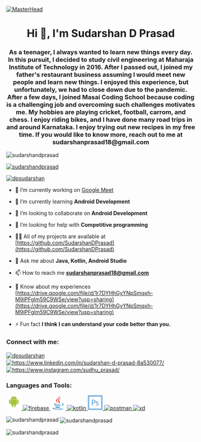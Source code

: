 
[![MasterHead](https://www.kritikalvision.ai/wp-content/uploads/2019/10/android-app-development-banner-.jpg)](https://github.com/chekeAditya?tab=repositories)


<h1 align="center">Hi 👋, I'm Sudarshan D Prasad</h1>
<h3 align="center">As a teenager, I always wanted to learn new things every day. In this pursuit, I decided to study civil engineering at Maharaja Institute of Technology in 2016. After I passed out, I joined my father's restaurant business assuming I would meet new people and learn new things. I enjoyed this experience, but unfortunately, we had to close down due to the pandemic. After a few days, I joined Masai Coding School because coding is a challenging job and overcoming such challenges motivates me. My hobbies are playing cricket, football, carrom, and chess. I enjoy riding bikes, and I have done many road trips in and around Karnataka. I enjoy trying out new recipes in my free time. If you would like to know more, reach out to me at sudarshanprasad18@gmail.com</h3>

<p align="left"> <img src="https://komarev.com/ghpvc/?username=sudarshandprasad&label=Profile%20views&color=0e75b6&style=flat" alt="sudarshandprasad" /> </p>

<p align="left"> <a href="https://github.com/ryo-ma/github-profile-trophy"><img src="https://github-profile-trophy.vercel.app/?username=sudarshandprasad" alt="sudarshandprasad" /></a> </p>

<p align="left"> <a href="https://twitter.com/dpsudarshan" target="blank"><img src="https://img.shields.io/twitter/follow/dpsudarshan?logo=twitter&style=for-the-badge" alt="dpsudarshan" /></a> </p>

- 🔭 I’m currently working on [Google Meet](https://github.com/MINTU325/GoogleMeet_Clone)

- 🌱 I’m currently learning **Android Development**

- 👯 I’m looking to collaborate on **Android Development**

- 🤝 I’m looking for help with **Competitive programming**

- 👨‍💻 All of my projects are available at [https://github.com/SudarshanDPrasad](https://github.com/SudarshanDPrasad)

- 💬 Ask me about **Java, Kotlin, Android Studio**

- 📫 How to reach me **sudarshanprasad18@gmail.com**

- 📄 Know about my experiences [https://drive.google.com/file/d/1r7DYHhGyYNpSmqxh-M9iPFglm59C9WSe/view?usp=sharing](https://drive.google.com/file/d/1r7DYHhGyYNpSmqxh-M9iPFglm59C9WSe/view?usp=sharing)

- ⚡ Fun fact **I think I can understand your code better than you.**

<h3 align="left">Connect with me:</h3>
<p align="left">
<a href="https://twitter.com/dpsudarshan" target="blank"><img align="center" src="https://raw.githubusercontent.com/rahuldkjain/github-profile-readme-generator/master/src/images/icons/Social/twitter.svg" alt="dpsudarshan" height="30" width="40" /></a>
<a href="https://linkedin.com/in/https://www.linkedin.com/in/sudarshan-d-prasad-8a530077/" target="blank"><img align="center" src="https://raw.githubusercontent.com/rahuldkjain/github-profile-readme-generator/master/src/images/icons/Social/linked-in-alt.svg" alt="https://www.linkedin.com/in/sudarshan-d-prasad-8a530077/" height="30" width="40" /></a>
<a href="https://instagram.com/https://www.instagram.com/sudhu_prasad/" target="blank"><img align="center" src="https://raw.githubusercontent.com/rahuldkjain/github-profile-readme-generator/master/src/images/icons/Social/instagram.svg" alt="https://www.instagram.com/sudhu_prasad/" height="30" width="40" /></a>
</p>

<h3 align="left">Languages and Tools:</h3>
<p align="left"> <a href="https://developer.android.com" target="_blank"> <img src="https://raw.githubusercontent.com/devicons/devicon/master/icons/android/android-original-wordmark.svg" alt="android" width="40" height="40"/> </a> <a href="https://firebase.google.com/" target="_blank"> <img src="https://www.vectorlogo.zone/logos/firebase/firebase-icon.svg" alt="firebase" width="40" height="40"/> </a> <a href="https://www.java.com" target="_blank"> <img src="https://raw.githubusercontent.com/devicons/devicon/master/icons/java/java-original.svg" alt="java" width="40" height="40"/> </a> <a href="https://kotlinlang.org" target="_blank"> <img src="https://www.vectorlogo.zone/logos/kotlinlang/kotlinlang-icon.svg" alt="kotlin" width="40" height="40"/> </a> <a href="https://www.photoshop.com/en" target="_blank"> <img src="https://raw.githubusercontent.com/devicons/devicon/master/icons/photoshop/photoshop-line.svg" alt="photoshop" width="40" height="40"/> </a> <a href="https://postman.com" target="_blank"> <img src="https://www.vectorlogo.zone/logos/getpostman/getpostman-icon.svg" alt="postman" width="40" height="40"/> </a> <a href="https://www.adobe.com/products/xd.html" target="_blank"> <img src="https://cdn.worldvectorlogo.com/logos/adobe-xd.svg" alt="xd" width="40" height="40"/> </a> </p>

<p><img align="left" src="https://github-readme-stats.vercel.app/api/top-langs?username=sudarshandprasad&show_icons=true&locale=en&layout=compact" alt="sudarshandprasad" /></p>

<p>&nbsp;<img align="center" src="https://github-readme-stats.vercel.app/api?username=sudarshandprasad&show_icons=true&locale=en" alt="sudarshandprasad" /></p>

<p><img align="center" src="https://github-readme-streak-stats.herokuapp.com/?user=sudarshandprasad&" alt="sudarshandprasad" /></p>

